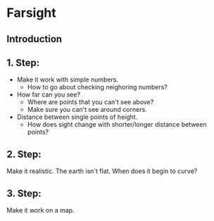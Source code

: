 # Farsight

## Introduction

## 1. Step:

* Make it work with simple numbers.
  * How to go about checking neighoring numbers?
* How far can you see?
  * Where are points that you can't see above?
  * Make sure you can't see around corners.
* Distance between single points of height.
  * How does sight change with shorter/longer distance between points?

## 2. Step:

Make it realistic. The earth isn't flat. When does it begin to curve?

## 3. Step:

Make it work on a map.
